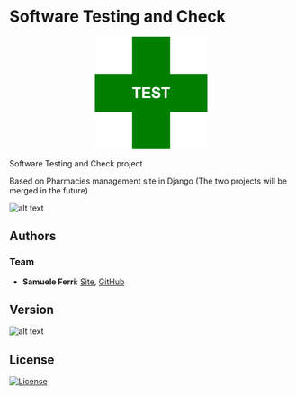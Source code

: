 # Software Testing and Check

<p align="center">
<img src="https://github.com/samuelexferri/tvsw/blob/master/images/croce.png" width="200">
</p>

Software Testing and Check project

Based on Pharmacies management site in Django (The two projects will be merged in the future)

![alt text](https://img.shields.io/badge/Language-Italian-infomrmational?style=for-the-badge)

## Authors

### Team

-   **Samuele Ferri**: [Site](https://samuelexferri.com), [GitHub](https://github.com/samuelexferri)

## Version

![alt text](https://img.shields.io/badge/Version-0.0.1-blue.svg?style=for-the-badge)

## License

[![License](https://img.shields.io/badge/License-MIT_License-blue.svg?style=for-the-badge)](https://badges.mit-license.org)
